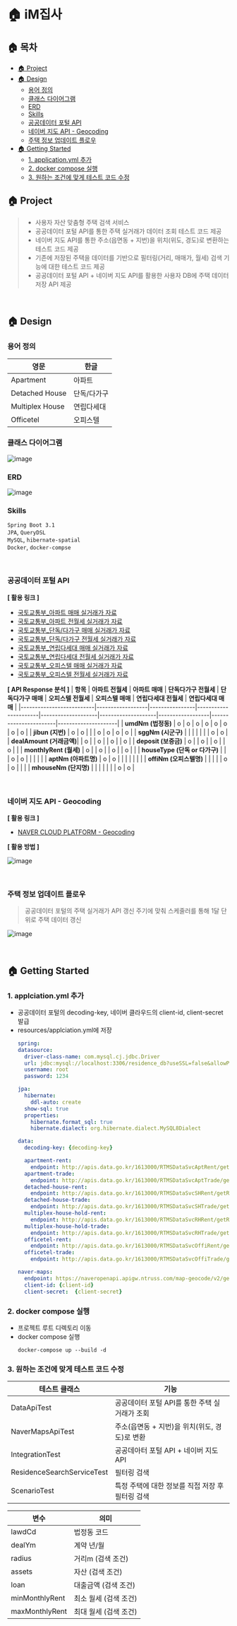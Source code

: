 # 🏠 iM집사
## 🏠 목차
-  [🏠 Project](#-project)
- [🏠 Design](#-design)  
  - [용어 정의](#용어-정의)  
  - [클래스 다이어그램](#클래스-다이어그램)  
  - [ERD](#erd)  
  - [Skills](#skills)  
  - [공공데이터 포털 API](#공공데이터-포털-api)  
  - [네이버 지도 API - Geocoding](#네이버-지도-api---geocoding)  
  - [주택 정보 업데이트 플로우](#주택-정보-업데이트-플로우)  
- [🏠 Getting Started](#-getting-started)  
   - [1. application.yml 추가](#1-applciationyml-추가)  
   - [2. docker compose 실행](#2-docker-compose-실행)  
   - [3. 원하는 조건에 맞게 테스트 코드 수정](#3-원하는-조건에-맞게-테스트-코드-수정)  


## 🏠 Project
> - 사용자 자산 맞춤형 주택 검색 서비스
> - 공공데이터 포털 API를 통한 주택 실거래가 데이터 조회 테스트 코드 제공
> - 네이버 지도 API를 통한 주소(읍면동 + 지번)을 위치(위도, 경도)로 변환하는 테스트 코드 제공
> - 기존에 저장된 주택을 데이터를 기반으로 필터링(거리, 매매가, 월세) 검색 기능에 대한 테스트 코드 제공
> - 공공데이터 포털 API + 네이버 지도 API를 활용한 사용자 DB에 주택 데이터 저장 API 제공
<br>

## 🏠 Design
### 용어 정의
| **영문**           | **한글**        |
|---------------------|----------------|
| Apartment           | 아파트         |
| Detached House      | 단독/다가구     |
| Multiplex House     | 연립다세대      |
| Officetel           | 오피스텔       |

### 클래스 다이어그램
![image](https://github.com/user-attachments/assets/3c0f49f8-974c-4598-9e3a-c85efdbf8030)

### ERD
![image](https://github.com/user-attachments/assets/d4ca6b88-d8dd-4c76-b38f-11ce41e3a6de)


### Skills
`Spring Boot 3.1`<br>
`JPA`, `QueryDSL`<br>
`MySQL`, `hibernate-spatial`<br>
`Docker`, `docker-compse`

<br>

### 공공데이터 포털 API
**[ 활용 링크 ]**
- [국토교통부_아파트 매매 실거래가 자료](https://www.data.go.kr/data/15126469/openapi.do)
- [국토교통부_아파트 전월세 실거래가 자료](https://www.data.go.kr/data/15126474/openapi.do)
- [국토교통부_단독/다가구 매매 실거래가 자료](https://www.data.go.kr/tcs/dss/selectApiDataDetailView.do?publicDataPk=15126465)
- [국토교통부_단독/다가구 전월세 실거래가 자료](https://www.data.go.kr/tcs/dss/selectApiDataDetailView.do?publicDataPk=15126472)
- [국토교통부_연립다세대 매매 실거래가 자료](https://www.data.go.kr/data/15126467/openapi.do)
- [국토교통부_연립다세대 전월세 실거래가 자료](https://www.data.go.kr/data/15126473/openapi.do)
- [국토교통부_오피스텔 매매 실거래가 자료](https://www.data.go.kr/data/15126464/openapi.do)
- [국토교통부_오피스텔 전월세 실거래가 자료](https://www.data.go.kr/data/15126475/openapi.do)

**[ API Response 분석 ]**
| **항목**                | **아파트 전월세** | **아파트 매매** | **단독다가구 전월세** | **단독다가구 매매** | **오피스텔 전월세** | **오피스텔 매매** | **연립다세대 전월세** | **연립다세대 매매** |
|--------------------------|------------------|----------------|----------------------|--------------------|--------------------|------------------|-----------------------|---------------------|
| **umdNm (법정동)**       | o                | o              | o                    | o                  | o                  | o                | o                     | o                   |
| **jibun (지번)**         | o                | o              |                      |                    | o                  | o                | o                     | o                   |
| **sggNm (시군구)**       |                  |                |                      |                    |                    |                  | o                     | o                   |
| **dealAmount (거래금액)**|                  | o              |                      | o                  |                    | o                |                      | o                   |
| **deposit (보증금)**     | o                |                | o                    |                    | o                  |                  | o                     |                     |
| **monthlyRent (월세)**   | o                |                | o                    |                    | o                  |                  | o                     |                     |
| **houseType (단독 or 다가구)** |                  |                | o                    | o                  |                    |                  |                       |                     |
| **aptNm (아파트명)**     | o                | o              |                      |                    |                    |                  |                       |                     |
| **offiNm (오피스텔명)**  |                  |                |                      |                    | o                  | o                |                       |                     |
| **mhouseNm (단지명)**    |                  |                |                      |                    |                    |                  | o                     | o                   |

<br>

### 네이버 지도 API - Geocoding
**[ 활용 링크 ]**
- [NAVER CLOUD PLATFORM - Geocoding](https://www.ncloud.com/product/applicationService/maps#detail)

**[ 활용 방법 ]**

![image](https://github.com/user-attachments/assets/d3999fd3-cd61-474d-ba35-f347ebd5fda8)

<br>

### 주택 정보 업데이트 플로우
> 공공데이터 포털의 주택 실거래가 API 갱신 주기에 맞춰 스케줄러를 통해 1달 단위로 주택 데이터 갱신

![image](https://github.com/user-attachments/assets/ae2a1368-605d-465a-8891-2a24f2a5bce5)

<br>

## 🏠 Getting Started
### 1. applciation.yml 추가
- 공공데이터 포털의 decoding-key, 네이버 클라우드의 client-id, client-secret 발급
- resources/applciation.yml에 저장
  ``` yml
  spring:
  datasource:
    driver-class-name: com.mysql.cj.jdbc.Driver
    url: jdbc:mysql://localhost:3306/residence_db?useSSL=false&allowPublicKeyRetrieval=true
    username: root
    password: 1234

  jpa:
    hibernate:
      ddl-auto: create
    show-sql: true
    properties:
      hibernate.format_sql: true
      hibernate.dialect: org.hibernate.dialect.MySQL8Dialect

  data:
    decoding-key: {decoding-key}
  
    apartment-rent:
      endpoint: http://apis.data.go.kr/1613000/RTMSDataSvcAptRent/getRTMSDataSvcAptRent
    apartment-trade:
      endpoint: http://apis.data.go.kr/1613000/RTMSDataSvcAptTrade/getRTMSDataSvcAptTrade
    detached-house-rent:
      endpoint: http://apis.data.go.kr/1613000/RTMSDataSvcSHRent/getRTMSDataSvcSHRent
    detached-house-trade:
      endpoint: http://apis.data.go.kr/1613000/RTMSDataSvcSHTrade/getRTMSDataSvcSHTrade
    multiplex-house-hold-rent:
      endpoint: http://apis.data.go.kr/1613000/RTMSDataSvcRHRent/getRTMSDataSvcRHRent
    multiplex-house-hold-trade:
      endpoint: http://apis.data.go.kr/1613000/RTMSDataSvcRHTrade/getRTMSDataSvcRHTrade
    officetel-rent:
      endpoint: http://apis.data.go.kr/1613000/RTMSDataSvcOffiRent/getRTMSDataSvcOffiRent
    officetel-trade:
      endpoint: http://apis.data.go.kr/1613000/RTMSDataSvcOffiTrade/getRTMSDataSvcOffiTrade
  
  naver-maps:
    endpoint: https://naveropenapi.apigw.ntruss.com/map-geocode/v2/geocode
    client-id: {client-id}
    client-secret:  {client-secret}
  ```

### 2. docker compose 실행
- 프로젝트 루트 디렉토리 이동
- docker compose 실행
  ``` shell
  docker-compose up --build -d
  ```
  
### 3. 원하는 조건에 맞게 테스트 코드 수정
| **테스트 클래스**           | **기능**        |
|---------------------|----------------|
| DataApiTest           | 공공데이터 포털 API를 통한 주택 실거래가 조회         |
| NaverMapsApiTest      | 주소(읍면동 + 지번)을 위치(위도, 경도)로 변환     |
| IntegrationTest     | 공공데아터 포털 API + 네이버 지도 API     |
| ResidenceSearchServiceTest     | 필터링 검색       |
| ScenarioTest    | 특정 주택에 대한 정보를 직접 저장 후 필터링 검색       |

| **변수**           | **의미**        |
|---------------------|----------------|
| lawdCd           | 법정동 코드         |
| dealYm      | 계약 년/월     |
| radius      | 거리m (검색 조건)     |
| assets      | 자산 (검색 조건)     |
| loan        | 대출금액 (검색 조건)      |
| minMonthlyRent           | 최소 월세 (검색 조건)       |
| maxMonthlyRent      | 최대 월세 (검색 조건)     |


